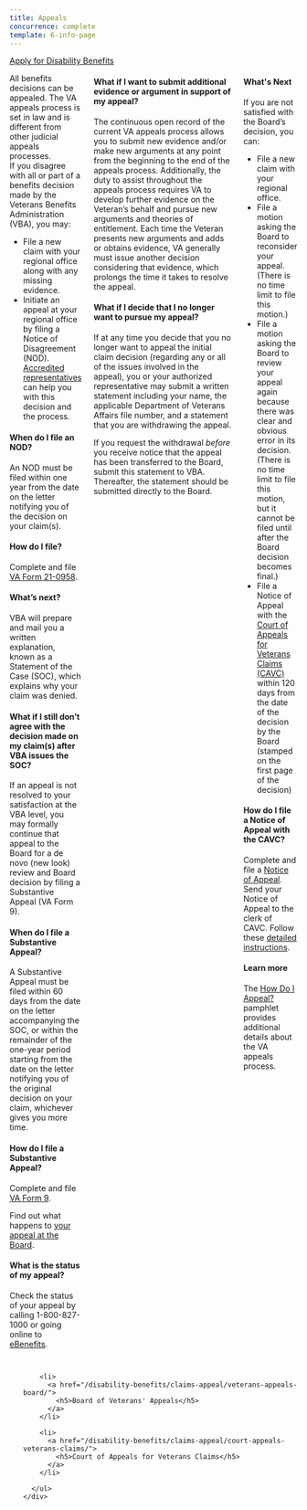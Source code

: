```yaml
---
title: Appeals
concurrence: complete
template: 6-info-page
---
```


<div class="main" role="main" markdown="0">

<div class="action-bar">
  <div class="row">
    <div class="small-12 columns">
      <a class="usa-button-primary va-button-primary" href="/disability-benefits/apply-for-benefits/">Apply for Disability Benefits</a>
    </div>
  </div>
</div>

<div class="section one" markdown="0">
<div class="primary" markdown="0">
<div class="row" markdown="0">
<div class="small-12 columns">

<div markdown="1">

All benefits decisions can be appealed. 
The VA appeals process is set in law and is different from other judicial appeals processes.  
If you disagree with all or part of a benefits decision made by the Veterans Benefits Administration (VBA), you may:

- File a new claim with your regional office along with any missing evidence.
- Initiate an appeal at your regional office by filing a Notice of Disagreement (NOD).  
[Accredited representatives](/disability-benefits/apply-for-benefits/help/index.html) can help you with this decision and the process.

#### When do I file an NOD?

An NOD must be filed within one year from the date on the letter notifying you of the decision on your claim(s).

#### How do I file?

Complete and file [VA Form 21-0958](http://www.vba.va.gov/pubs/forms/VBA-21-0958-ARE.pdf).

#### What’s next?

VBA will prepare and mail you a written explanation, known as a Statement of the Case (SOC), which explains why your claim was denied.

#### What if I still don’t agree with the decision made on my claim(s) after VBA issues the SOC?

If an appeal is not resolved to your satisfaction at the VBA level, you may formally continue that appeal to the Board for a de novo (new look) review and Board decision by filing a Substantive Appeal (VA Form 9).

#### When do I file a Substantive Appeal?

A Substantive Appeal must be filed within 60 days from the date on the letter accompanying the SOC, or within the remainder of the one-year period starting from the date on the letter notifying you of the original decision on your claim, whichever gives you more time.

#### How do I file a Substantive Appeal?

Complete and file [VA Form 9](http://www.va.gov/vaforms/va/pdf/VA9.pdf). 

Find out what happens to [your appeal at the Board]( https://www.vets.gov/disability-benefits/claims-appeal/veterans-appeals-board/).

#### What is the status of my appeal?

Check the status of your appeal by calling 1-800-827-1000 or going online to [eBenefits](https://www.ebenefits.va.gov).

</div>

<div class="call-out" markdown="1">

#### What if I want to submit additional evidence or argument in support of my appeal?  

The continuous open record of the current VA appeals process allows you to submit new evidence and/or make new arguments at any point from the beginning to the end of the appeals process. Additionally, the duty to assist throughout the appeals process requires VA to develop further evidence on the Veteran’s behalf and pursue new arguments and theories of entitlement. Each time the Veteran presents new arguments and adds or obtains evidence, VA generally must issue another decision considering that evidence, which prolongs the time it takes to resolve the appeal.

#### What if I decide that I no longer want to pursue my appeal?

If at any time you decide that you no longer want to appeal the initial claim decision  (regarding any or all of the issues involved in the appeal), you or your authorized representative may submit a written statement including your name, the applicable Department of Veterans Affairs file number, and a statement that you are withdrawing the appeal. 

If you request the withdrawal *before* you receive notice that the appeal has been transferred to the Board, submit this statement to VBA. Thereafter, the statement should be submitted directly to the Board.  

</div>

<div markdown="1">

#### What's Next

If you are not satisfied with the Board’s decision, you can: 
- File a new claim with your regional office.
- File a motion asking the Board to reconsider your appeal. (There is no time limit to file this motion.)
- File a motion asking the Board to review your appeal again because there was clear and obvious error in its decision. (There is no time limit to file this motion, but it cannot be filed until after the Board decision becomes final.)
- File a Notice of Appeal with the [Court of Appeals for Veterans Claims (CAVC)](https://www.vets.gov/disability-benefits/claims-appeal/court-appeals-veterans-claims/) within 120 days from the date of the decision by the Board (stamped on the first page of the decision)

#### How do I file a Notice of Appeal with the CAVC?

Complete and file a [Notice of Appeal](http://www.uscourts.cavc.gov/forms_fees.php). Send your Notice of Appeal to the clerk of CAVC. Follow these [detailed instructions](http://www.uscourts.cavc.gov/appeal.php).

<div markdown="1">

#### Learn more

The [How Do I Appeal?](http://www.bva.va.gov/docs/Pamphlets/How-Do-I-Appeal-Booklet--508Compliance.pdf) pamphlet provides additional details about the VA appeals process.

</div>
</div>
</div>
</div>
</div>
<div class="navigation">
  <div class="row">
    <div class="small-12 columns">
      <ul class="va-nav-category">

        <li>
          <a href="/disability-benefits/claims-appeal/veterans-appeals-board/">
            <h5>Board of Veterans' Appeals</h5>
          </a>
        </li>

        <li>
          <a href="/disability-benefits/claims-appeal/court-appeals-veterans-claims/">
            <h5>Court of Appeals for Veterans Claims</h5>
          </a>
        </li>

      </ul>
    </div>
  </div>
</div>